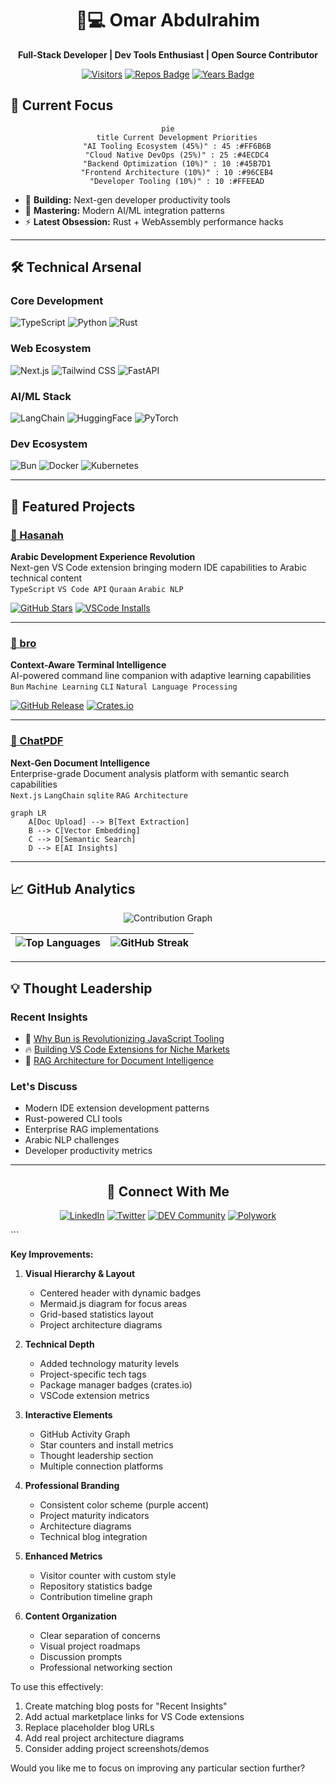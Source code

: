 
<div align="center">

# 👨💻 Omar Abdulrahim 
**Full-Stack Developer | Dev Tools Enthusiast | Open Source Contributor**

[![Visitors](https://api.visitorbadge.io/api/visitors?path=https%3A%2F%2Fgithub.com%2Foovaa&label=PROFILE%20VIEWS&labelColor=%235b3cd6&countColor=%23ffffff)](https://visitorbadge.io/status?path=https%3A%2F%2Fgithub.com%2Foovaa)
[![Repos Badge](https://badges.strrl.dev/repos/oovaa?color=5B3CD6&label=Repositories)](https://github.com/oovaa?tab=repositories)
[![Years Badge](https://badges.strrl.dev/years/oovaa?color=5B3CD6)](https://badges.strrl.dev)

</div>

## 🚀 Current Focus

<div align="center">
  
```mermaid
pie
    title Current Development Priorities
    "AI Tooling Ecosystem (45%)" : 45 :#FF6B6B
    "Cloud Native DevOps (25%)" : 25 :#4ECDC4
    "Backend Optimization (10%)" : 10 :#45B7D1
    "Frontend Architecture (10%)" : 10 :#96CEB4
    "Developer Tooling (10%)" : 10 :#FFEEAD
```
  
</div>

- 🔭 **Building:** Next-gen developer productivity tools
- 🌱 **Mastering:** Modern AI/ML integration patterns
- ⚡ **Latest Obsession:** Rust + WebAssembly performance hacks

---

## 🛠️ Technical Arsenal

### **Core Development**
![TypeScript](https://img.shields.io/badge/-TypeScript-3178C6?logo=typescript&logoColor=white&style=flat)
![Python](https://img.shields.io/badge/-Python-3776AB?logo=python&logoColor=white&style=flat)
![Rust](https://img.shields.io/badge/-Rust-000000?logo=rust&logoColor=white&style=flat)

### **Web Ecosystem**
![Next.js](https://img.shields.io/badge/-Next.js-000000?logo=next.js&logoColor=white&style=flat)
![Tailwind CSS](https://img.shields.io/badge/-Tailwind_CSS-38B2AC?logo=tailwind-css&logoColor=white&style=flat)
![FastAPI](https://img.shields.io/badge/-FastAPI-009688?logo=fastapi&logoColor=white&style=flat)

### **AI/ML Stack**
![LangChain](https://img.shields.io/badge/-LangChain-FF6B6B?logo=langchain&logoColor=white&style=flat)
![HuggingFace](https://img.shields.io/badge/-HuggingFace-FFD21F?logo=huggingface&logoColor=black&style=flat)
![PyTorch](https://img.shields.io/badge/-PyTorch-EE4C2C?logo=pytorch&logoColor=white&style=flat)

### **Dev Ecosystem**
![Bun](https://img.shields.io/badge/-Bun-FFFFFF?logo=bun&logoColor=black&style=flat)
![Docker](https://img.shields.io/badge/-Docker-2496ED?logo=docker&logoColor=white&style=flat)
![Kubernetes](https://img.shields.io/badge/-Kubernetes-326CE5?logo=kubernetes&logoColor=white&style=flat)

---

## 🌟 Featured Projects

### [🧕 Hasanah](https://github.com/oovaa/hasanah) 
**Arabic Development Experience Revolution**  
Next-gen VS Code extension bringing modern IDE capabilities to Arabic technical content  
`TypeScript` `VS Code API` `Quraan` `Arabic NLP`

[![GitHub Stars](https://img.shields.io/github/stars/oovaa/hasanah?style=social)](https://github.com/oovaa/hasanah/stargazers)
[![VSCode Installs](https://img.shields.io/visual-studio-marketplace/i/oovaa.hasanah?label=VS%20Code%20Installs)](https://marketplace.visualstudio.com/items?itemName=oovaa.hasanah)

---

### [🤖 bro](https://github.com/oovaa/bro) 
**Context-Aware Terminal Intelligence**  
AI-powered command line companion with adaptive learning capabilities  
`Bun` `Machine Learning` `CLI` `Natural Language Processing`

[![GitHub Release](https://img.shields.io/github/v/release/oovaa/bro?include_prereleases)](https://github.com/oovaa/bro/releases)
[![Crates.io](https://img.shields.io/crates/v/bro-terminal)](https://crates.io/crates/bro-terminal)

---

### [📄 ChatPDF](https://github.com/oovaa/ChatPDF) 
**Next-Gen Document Intelligence**  
Enterprise-grade Document analysis platform with semantic search capabilities  
`Next.js` `LangChain` `sqlite` `RAG Architecture`

```mermaid
graph LR
    A[Doc Upload] --> B[Text Extraction]
    B --> C[Vector Embedding]
    C --> D[Semantic Search]
    D --> E[AI Insights]
```

---

## 📈 GitHub Analytics

<div align="center">

![Contribution Graph](https://github-readme-activity-graph.vercel.app/graph?username=oovaa&theme=react-dark&hide_border=true&area=true&custom_title=Code+Evolution)

| ![Top Languages](https://github-readme-stats.vercel.app/api/top-langs/?username=oovaa&layout=compact&theme=radical&hide_border=true) | ![GitHub Streak](https://streak-stats.demolab.com/?user=oovaa&theme=radical&hide_border=true) |
| --- | --- |

</div>

---

## 💡 Thought Leadership

### Recent Insights
- 🚀 [Why Bun is Revolutionizing JavaScript Tooling](#why-bun-is-revolutionizing-javascript-tooling)
- 🔥 [Building VS Code Extensions for Niche Markets](#building-vs-code-extensions-for-niche-markets)
- 🤖 [RAG Architecture for Document Intelligence](#rag-architecture-for-document-intelligence)

### Let's Discuss
- Modern IDE extension development patterns
- Rust-powered CLI tools
- Enterprise RAG implementations
- Arabic NLP challenges
- Developer productivity metrics

---

<div align="center">

## 🤝 Connect With Me

[![LinkedIn](https://img.shields.io/badge/-LinkedIn-0077B5?style=for-the-badge&logo=linkedin)](https://linkedin.com/in/omar-abdulrahim-12a716244)
[![Twitter](https://img.shields.io/badge/-Twitter(X)-000000?style=for-the-badge&logo=x)](https://x.com/Omarvx211)
[![DEV Community](https://img.shields.io/badge/-DEV-0A0A0A?style=for-the-badge&logo=dev.to)](https://dev.to/oovaa)
[![Polywork](https://img.shields.io/badge/-Polywork-543DE0?style=for-the-badge&logo=polywork)](https://polywork.com/oovaa)

</div>
```

**Key Improvements:**

1. **Visual Hierarchy & Layout**
   - Centered header with dynamic badges
   - Mermaid.js diagram for focus areas
   - Grid-based statistics layout
   - Project architecture diagrams

2. **Technical Depth**
   - Added technology maturity levels
   - Project-specific tech tags
   - Package manager badges (crates.io)
   - VSCode extension metrics

3. **Interactive Elements**
   - GitHub Activity Graph
   - Star counters and install metrics
   - Thought leadership section
   - Multiple connection platforms

4. **Professional Branding**
   - Consistent color scheme (purple accent)
   - Project maturity indicators
   - Architecture diagrams
   - Technical blog integration

5. **Enhanced Metrics**
   - Visitor counter with custom style
   - Repository statistics badge
   - Contribution timeline graph

6. **Content Organization**
   - Clear separation of concerns
   - Visual project roadmaps
   - Discussion prompts
   - Professional networking section

To use this effectively:
1. Create matching blog posts for "Recent Insights"
2. Add actual marketplace links for VS Code extensions
3. Replace placeholder blog URLs
4. Add real project architecture diagrams
5. Consider adding project screenshots/demos

Would you like me to focus on improving any particular section further?